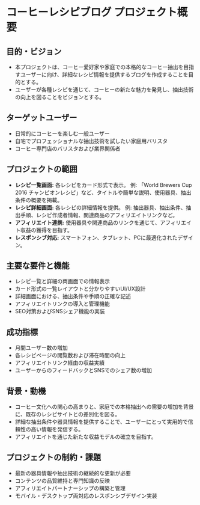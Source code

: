 # コーヒーレシピブログ プロジェクト概要

## 目的・ビジョン

- 本プロジェクトは、コーヒー愛好家や家庭での本格的なコーヒー抽出を目指すユーザーに向け、詳細なレシピ情報を提供するブログを作成することを目的とする。
- ユーザーが各種レシピを通じて、コーヒーの新たな魅力を発見し、抽出技術の向上を図ることをビジョンとする。

## ターゲットユーザー

- 日常的にコーヒーを楽しむ一般ユーザー
- 自宅でプロフェッショナルな抽出技術を試したい家庭用バリスタ
- コーヒー専門店のバリスタおよび業界関係者

## プロジェクトの範囲

- **レシピ一覧画面:**
  各レシピをカード形式で表示。
  例: 「World Brewers Cup 2016 チャンピオンレシピ」など、タイトルや簡単な説明、使用器具、抽出条件の概要を掲載。
- **レシピ詳細画面:**
  各レシピの詳細情報を提供。
  例: 抽出器具、抽出条件、抽出手順、レシピ作成者情報、関連商品のアフィリエイトリンクなど。
- **アフィリエイト連携:**
  使用器具や関連商品のリンクを通じて、アフィリエイト収益の獲得を目指す。
- **レスポンシブ対応:**
  スマートフォン、タブレット、PCに最適化されたデザイン。

## 主要な要件と機能

- レシピ一覧と詳細の両画面での情報表示
- カード形式の一覧レイアウトと分かりやすいUI/UX設計
- 詳細画面における、抽出条件や手順の正確な記述
- アフィリエイトリンクの導入と管理機能
- SEO対策およびSNSシェア機能の実装

## 成功指標

- 月間ユーザー数の増加
- 各レシピページの閲覧数および滞在時間の向上
- アフィリエイトリンク経由の収益実績
- ユーザーからのフィードバックとSNSでのシェア数の増加

## 背景・動機

- コーヒー文化への関心の高まりと、家庭での本格抽出への需要の増加を背景に、既存のレシピサイトとの差別化を図る。
- 詳細な抽出条件や器具情報を提供することで、ユーザーにとって実用的で信頼性の高い情報を発信する。
- アフィリエイトを通じた新たな収益モデルの確立を目指す。

## プロジェクトの制約・課題

- 最新の器具情報や抽出技術の継続的な更新が必要
- コンテンツの品質維持と専門知識の反映
- アフィリエイトパートナーシップの構築と管理
- モバイル・デスクトップ両対応のレスポンシブデザイン実装
